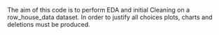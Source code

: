 The aim of this code is to perform EDA and initial Cleaning on a row_house_data dataset. 
In order to justify all choices plots, charts and deletions must be produced.
